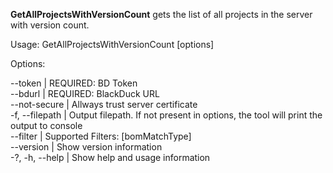 **GetAllProjectsWithVersionCount** gets the list of all projects in the server with version count.
 
Usage:
  GetAllProjectsWithVersionCount [options]

Options:  

 --token <token>               | REQUIRED: BD Token  
 --bdurl <bdurl>               | REQUIRED: BlackDuck URL   
 --not-secure                 | Allways trust server certificate  
 -f, --filepath <filepath>    | Output filepath. If not present in options, the tool will print the output to console  
 --filter <filter>            | Supported Filters: [bomMatchType]  
 --version                    | Show version information  
 -?, -h, --help               | Show help and usage information  
 

